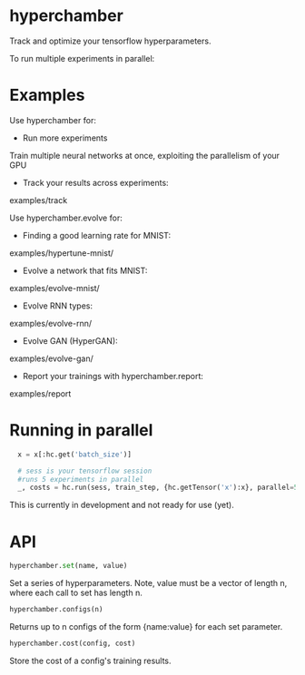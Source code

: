 # hyperchamber
Track and optimize your tensorflow hyperparameters.

To run multiple experiments in parallel:

# Examples

Use hyperchamber for:

* Run more experiments

Train multiple neural networks at once, exploiting the parallelism of your GPU

* Track your results across experiments:

examples/track

Use hyperchamber.evolve for:

* Finding a good learning rate for MNIST:

examples/hypertune-mnist/

* Evolve a network that fits MNIST:

examples/evolve-mnist/

* Evolve RNN types:

examples/evolve-rnn/

* Evolve GAN (HyperGAN):

examples/evolve-gan/

* Report your trainings with hyperchamber.report:

examples/report

# Running in parallel
```python
  x = x[:hc.get('batch_size')]

  # sess is your tensorflow session
  #runs 5 experiments in parallel
  _, costs = hc.run(sess, train_step, {hc.getTensor('x'):x}, parallel=5)
```

This is currently in development and not ready for use (yet).


# API

```python
hyperchamber.set(name, value)
```

Set a series of hyperparameters.  Note, value must be a vector of length n, where each call to set has length n.

```python
hyperchamber.configs(n)
```
Returns up to n configs of the form {name:value} for each set parameter.


```python
hyperchamber.cost(config, cost)
```
Store the cost of a config's training results. 


